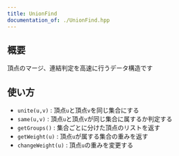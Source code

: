 ```yaml
---
title: UnionFind
documentation_of: ./UnionFind.hpp
---
```


## 概要
頂点のマージ、連結判定を高速に行うデータ構造です

## 使い方
- `unite(u,v)` : 頂点`u`と頂点`v`を同じ集合にする
- `same(u,v)` : 頂点`u`と頂点`v`が同じ集合に属するか判定する
- `getGroups()` : 集合ごとに分けた頂点のリストを返す
- `getWeight(u)` : 頂点`u`が属する集合の重みを返す
- `changeWeight(u)` : 頂点`u`の重みを変更する
